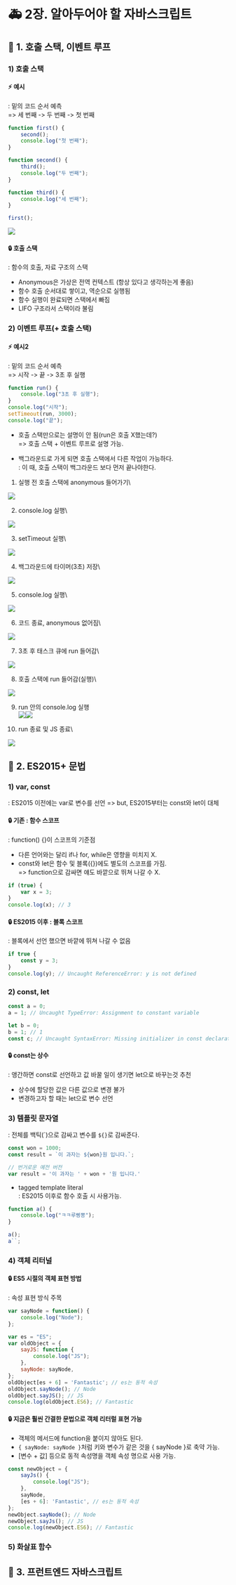 # 🚑 2장. 알아두어야 할 자바스크립트
## 🔨 1. 호출 스택, 이벤트 루프
### 1) 호출 스택
#### ⚡️ 예시
: 밑의 코드 순서 예측\
=> 세 번째 -> 두 번째 -> 첫 번째
``` js
function first() {
    second();
    console.log("첫 번째");
}

function second() {
    third();
    console.log("두 번째");
}

function third() {
    console.log("세 번째");
}

first();
```
<img src="./img/1-5.PNG">

#### 🔒 호출 스택
: 함수의 호출, 자료 구조의 스택
- Anonymous은 가상은 전역 컨텍스트 (항상 있다고 생각하는게 좋음)
- 함수 호출 순서대로 쌓이고, 역순으로 실행됨
- 함수 실행이 완료되면 스택에서 빠짐
- LIFO 구조라서 스택이라 불림

### 2) 이벤트 루프(+ 호출 스택)
#### ⚡️ 예시2
: 밑의 코드 순서 예측\
=> 시작 -> 끝 -> 3초 후 실행
``` js
function run() {
    console.log("3초 후 실행");
}
console.log("시작");
setTimeout(run, 3000);
console.log("끝");
```
- 호출 스택만으로는 설명이 안 됨(run은 호출 X했는데?)\
=> 호출 스택 + 이벤트 루프로 설명 가능.

- 백그라운드로 가게 되면 호출 스택에서 다른 작업이 가능하다.\
: 이 때, 호출 스택이 백그라운드 보다 먼저 끝나야한다.

1. 실행 전 호출 스택에 anonymous 들어가기\
<img src="./img/캡처.PNG">

2. console.log 실행\
<img src="./img/캡처2.PNG">

3. setTimeout 실행\
<img src="./img/캡처3.PNG">

4. 백그라운드에 타이머(3초) 저장\
<img src="./img/캡처4.PNG">

5. console.log 실행\
<img src="./img/캡처5.PNG">

6. 코드 종료, anonymous 없어짐\
<img src="./img/캡처6.PNG">

7. 3초 후 태스크 큐에 run 들어감\
<img src="./img/캡처7.PNG">

8. 호출 스택에 run 들어감(실행)\
<img src="./img/캡처8.PNG">

9. run 안의 console.log 실행\
<img src="./img/캡처9.PNG"><img src="./img/캡처10.PNG">

10. run 종료 및 JS 종료\
<img src="./img/캡처11.PNG">

## 🔨 2. ES2015+ 문법
### 1) var, const
: ES2015 이전에는 var로 변수를 선언
=> but, ES2015부터는 const와 let이 대체
#### 🔒 기존 : 함수 스코프
: function() {}이 스코프의 기준점
- 다른 언어와는 달리 if나 for, while은 영향을 미치지 X.
- const와 let은 함수 및 블록({})에도 별도의 스코프를 가짐.\
=> function으로 감싸면 얘도 바깥으로 뛰쳐 나갈 수 X.
``` js
if (true) {
    var x = 3;
}
console.log(x); // 3
```
#### 🔒 ES2015 이후 : 블록 스코프
: 블록에서 선언 했으면 바깥에 뛰쳐 나갈 수 없음
``` js
if true {
    const y = 3;
}
console.log(y); // Uncaught ReferenceError: y is not defined
```

### 2) const, let
``` js
const a = 0;
a = 1; // Uncaught TypeError: Assignment to constant variable

let b = 0;
b = 1; // 1
const c; // Uncaught SyntaxError: Missing initializer in const declaration
```
#### 🔒 const는 상수
: 앵간하면 const로 선언하고 값 바꿀 일이 생기면 let으로 바꾸는것 추천
- 상수에 할당한 값은 다른 값으로 변경 불가
- 변경하고자 할 때는 let으로 변수 선언

### 3) 템플릿 문자열
: 전체를 백틱(`)으로 감싸고 변수를 ```${}```로 감싸준다.
``` js
const won = 1000;
const result = `이 과자는 ${won}원 입니다.`;

// 번거로운 예전 버전
var result = '이 과자는 ' + won + '원 입니다.'
```

- tagged template literal\
: ES2015 이후로 함수 호출 시 사용가능.
``` js
function a() {
    console.log("ㅋㅋ루삥뽕");
}

a();
a``;
```

### 4) 객체 리터널
#### 🔒 ES5 시절의 객체 표현 방법
: 속성 표현 방식 주목
``` js
var sayNode = function() {
    console.log("Node");
};

var es = "ES";
var oldObject = {
    sayJS: function {
        console.log("JS");
    },
    sayNode: sayNode,
};
oldObject[es + 6] = 'Fantastic'; // es는 동적 속성
oldObject.sayNode(); // Node
oldObject.sayJS(); // JS
console.log(oldObject.ES6); // Fantastic
```
#### 🔒 지금은 훨씬 간결한 문법으로 객체 리터럴 표현 가능
- 객체의 메서드에 function을 붙이지 않아도 된다.
- ```{ sayNode: sayNode }```처럼 키와 변수가 같은 것을 { sayNode }로 축약 가능.
- [변수 + 값] 등으로 동적 속성명을 객체 속성 명으로 사용 가능.
``` js
const newObject = {
    sayJs() {
        console.log("JS");
    },
    sayNode,
    [es + 6]: 'Fantastic', // es는 동적 속성
};
newObject.sayNode(); // Node
newObject.sayJs(); // JS
console.log(newObject.ES6); // Fantastic
```

### 5) 화살표 함수

## 🔨 3. 프런트엔드 자바스크립트